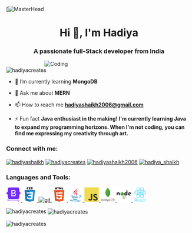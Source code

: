 
[![MasterHead](https://img.freepik.com/premium-vector/coding-concept-illustration-idea-programming-development-software_277904-530.jpg?w=1380)
<h1 align="center">Hi 👋, I'm Hadiya</h1>
<h3 align="center">A passionate full-Stack developer from India</h3>
<img align="right" alt="Coding" width="400" src="https://cdnb.artstation.com/p/assets/images/images/028/991/999/original/anna-havrylyukh-.gif?1596125112">

<p align="left"> <img src="https://komarev.com/ghpvc/?username=hadiyacreates&label=Profile%20views&color=0e75b6&style=flat" alt="hadiyacreates" /> </p>

- 🌱 I’m currently learning **MongoDB**

- 💬 Ask me about **MERN**

- 📫 How to reach me **hadiyashaikh2006@gmail.com**

- ⚡ Fun fact **Java enthusiast in the making! I'm currently learning Java to expand my programming horizons. When I'm not coding, you can find me expressing my creativity through art.**

<h3 align="left">Connect with me:</h3>
<p align="left">
<a href="https://linkedin.com/in/hadiyashaikh" target="blank"><img align="center" src="https://raw.githubusercontent.com/rahuldkjain/github-profile-readme-generator/master/src/images/icons/Social/linked-in-alt.svg" alt="hadiyashaikh" height="30" width="40" /></a>
<a href="https://www.codechef.com/users/hadiyacreates" target="blank"><img align="center" src="https://cdn.jsdelivr.net/npm/simple-icons@3.1.0/icons/codechef.svg" alt="hadiyacreates" height="30" width="40" /></a>
<a href="https://www.hackerrank.com/hadiyashaikh2006" target="blank"><img align="center" src="https://raw.githubusercontent.com/rahuldkjain/github-profile-readme-generator/master/src/images/icons/Social/hackerrank.svg" alt="hadiyashaikh2006" height="30" width="40" /></a>
<a href="https://www.leetcode.com/hadiya_shaikh" target="blank"><img align="center" src="https://raw.githubusercontent.com/rahuldkjain/github-profile-readme-generator/master/src/images/icons/Social/leet-code.svg" alt="hadiya_shaikh" height="30" width="40" /></a>
</p>

<h3 align="left">Languages and Tools:</h3>
<p align="left"> <a href="https://getbootstrap.com" target="_blank" rel="noreferrer"> <img src="https://raw.githubusercontent.com/devicons/devicon/master/icons/bootstrap/bootstrap-plain-wordmark.svg" alt="bootstrap" width="40" height="40"/> </a> <a href="https://www.w3schools.com/css/" target="_blank" rel="noreferrer"> <img src="https://raw.githubusercontent.com/devicons/devicon/master/icons/css3/css3-original-wordmark.svg" alt="css3" width="40" height="40"/> </a> <a href="https://git-scm.com/" target="_blank" rel="noreferrer"> <img src="https://www.vectorlogo.zone/logos/git-scm/git-scm-icon.svg" alt="git" width="40" height="40"/> </a> <a href="https://www.w3.org/html/" target="_blank" rel="noreferrer"> <img src="https://raw.githubusercontent.com/devicons/devicon/master/icons/html5/html5-original-wordmark.svg" alt="html5" width="40" height="40"/> </a> <a href="https://www.java.com" target="_blank" rel="noreferrer"> <img src="https://raw.githubusercontent.com/devicons/devicon/master/icons/java/java-original.svg" alt="java" width="40" height="40"/> </a> <a href="https://developer.mozilla.org/en-US/docs/Web/JavaScript" target="_blank" rel="noreferrer"> <img src="https://raw.githubusercontent.com/devicons/devicon/master/icons/javascript/javascript-original.svg" alt="javascript" width="40" height="40"/> </a> <a href="https://www.mongodb.com/" target="_blank" rel="noreferrer"> <img src="https://raw.githubusercontent.com/devicons/devicon/master/icons/mongodb/mongodb-original-wordmark.svg" alt="mongodb" width="40" height="40"/> </a> <a href="https://nodejs.org" target="_blank" rel="noreferrer"> <img src="https://raw.githubusercontent.com/devicons/devicon/master/icons/nodejs/nodejs-original-wordmark.svg" alt="nodejs" width="40" height="40"/> </a> <a href="https://reactjs.org/" target="_blank" rel="noreferrer"> <img src="https://raw.githubusercontent.com/devicons/devicon/master/icons/react/react-original-wordmark.svg" alt="react" width="40" height="40"/> </a> </p>

<p><img align="left" src="https://github-readme-stats.vercel.app/api/top-langs?username=hadiyacreates&show_icons=true&locale=en&layout=compact" alt="hadiyacreates" /></p>

<p>&nbsp;<img align="center" src="https://github-readme-stats.vercel.app/api?username=hadiyacreates&show_icons=true&locale=en" alt="hadiyacreates" /></p>

<p><img align="center" src="https://github-readme-streak-stats.herokuapp.com/?user=hadiyacreates&" alt="hadiyacreates" /></p>
